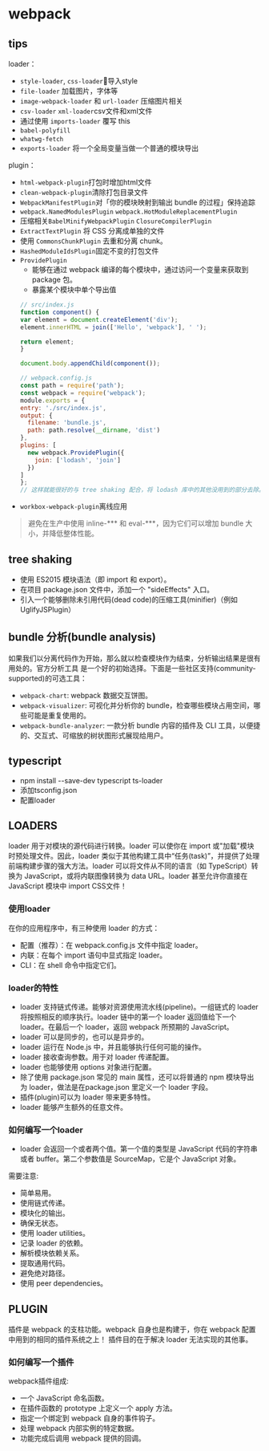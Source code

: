 # webpack

## tips

loader：
- `style-loader`, `css-loader`导入style
- `file-loader` 加载图片，字体等
- `image-webpack-loader` 和 `url-loader` 压缩图片相关
- `csv-loader` `xml-loader`csv文件和xml文件
- 通过使用 `imports-loader` 覆写 this
- `babel-polyfill`
- `whatwg-fetch`
- `exports-loader` 将一个全局变量当做一个普通的模块导出

plugin：
- `html-webpack-plugin`打包时增加html文件
- `clean-webpack-plugin`清除打包目录文件
- `WebpackManifestPlugin`对「你的模块映射到输出 bundle 的过程」保持追踪
- `webpack.NamedModulesPlugin` `webpack.HotModuleReplacementPlugin`
- 压缩相关`BabelMinifyWebpackPlugin` `ClosureCompilerPlugin`
- `ExtractTextPlugin` 将 CSS 分离成单独的文件
- 使用 `CommonsChunkPlugin` 去重和分离 chunk。
- `HashedModuleIdsPlugin`固定不变的打包文件
- `ProvidePlugin`
    - 能够在通过 webpack 编译的每个模块中，通过访问一个变量来获取到 package 包。
    - 暴露某个模块中单个导出值
    ```javascript
    // src/index.js
  function component() {
    var element = document.createElement('div');
    element.innerHTML = join(['Hello', 'webpack'], ' ');

    return element;
  }

  document.body.appendChild(component());

  // webpack.config.js
  const path = require('path');
  const webpack = require('webpack');
  module.exports = {
    entry: './src/index.js',
    output: {
      filename: 'bundle.js',
      path: path.resolve(__dirname, 'dist')
    },
    plugins: [
      new webpack.ProvidePlugin({
        join: ['lodash', 'join']
      })
    ]
  };
    // 这样就能很好的与 tree shaking 配合，将 lodash 库中的其他没用到的部分去除。
    ```
- `workbox-webpack-plugin`离线应用

> 避免在生产中使用 inline-*** 和 eval-***，因为它们可以增加 bundle 大小，并降低整体性能。

## tree shaking
- 使用 ES2015 模块语法（即 import 和 export）。
- 在项目 package.json 文件中，添加一个 "sideEffects" 入口。
- 引入一个能够删除未引用代码(dead code)的压缩工具(minifier)（例如 UglifyJSPlugin）

## bundle 分析(bundle analysis)
如果我们以分离代码作为开始，那么就以检查模块作为结束，分析输出结果是很有用处的。官方分析工具 是一个好的初始选择。下面是一些社区支持(community-supported)的可选工具：

- `webpack-chart`: webpack 数据交互饼图。
- `webpack-visualizer`: 可视化并分析你的 bundle，检查哪些模块占用空间，哪些可能是重复使用的。
- `webpack-bundle-analyzer`: 一款分析 bundle 内容的插件及 CLI 工具，以便捷的、交互式、可缩放的树状图形式展现给用户。

## typescript

- npm install --save-dev typescript ts-loader
- 添加tsconfig.json
- 配置loader


## LOADERS
loader 用于对模块的源代码进行转换。loader 可以使你在 import 或"加载"模块时预处理文件。因此，loader 类似于其他构建工具中“任务(task)”，并提供了处理前端构建步骤的强大方法。loader 可以将文件从不同的语言（如 TypeScript）转换为 JavaScript，或将内联图像转换为 data URL。loader 甚至允许你直接在 JavaScript 模块中 import CSS文件！

### 使用loader
在你的应用程序中，有三种使用 loader 的方式：

- 配置（推荐）：在 webpack.config.js 文件中指定 loader。
- 内联：在每个 import 语句中显式指定 loader。
- CLI：在 shell 命令中指定它们。

### loader的特性
- loader 支持链式传递。能够对资源使用流水线(pipeline)。一组链式的 loader 将按照相反的顺序执行。loader 链中的第一个 loader 返回值给下一个 loader。在最后一个 loader，返回 webpack 所预期的 JavaScript。
- loader 可以是同步的，也可以是异步的。
- loader 运行在 Node.js 中，并且能够执行任何可能的操作。
- loader 接收查询参数。用于对 loader 传递配置。
- loader 也能够使用 options 对象进行配置。
- 除了使用 package.json 常见的 main 属性，还可以将普通的 npm 模块导出为 loader，做法是在package.json 里定义一个 loader 字段。
- 插件(plugin)可以为 loader 带来更多特性。
- loader 能够产生额外的任意文件。

### 如何编写一个loader
- loader 会返回一个或者两个值。第一个值的类型是 JavaScript 代码的字符串或者 buffer。第二个参数值是 SourceMap，它是个 JavaScript 对象。

需要注意:
- 简单易用。
- 使用链式传递。
- 模块化的输出。
- 确保无状态。
- 使用 loader utilities。
- 记录 loader 的依赖。
- 解析模块依赖关系。
- 提取通用代码。
- 避免绝对路径。
- 使用 peer dependencies。

## PLUGIN
插件是 webpack 的支柱功能。webpack 自身也是构建于，你在 webpack 配置中用到的相同的插件系统之上！
插件目的在于解决 loader 无法实现的其他事。

### 如何编写一个插件
webpack插件组成:
- 一个 JavaScript 命名函数。
- 在插件函数的 prototype 上定义一个 apply 方法。
- 指定一个绑定到 webpack 自身的事件钩子。
- 处理 webpack 内部实例的特定数据。
- 功能完成后调用 webpack 提供的回调。